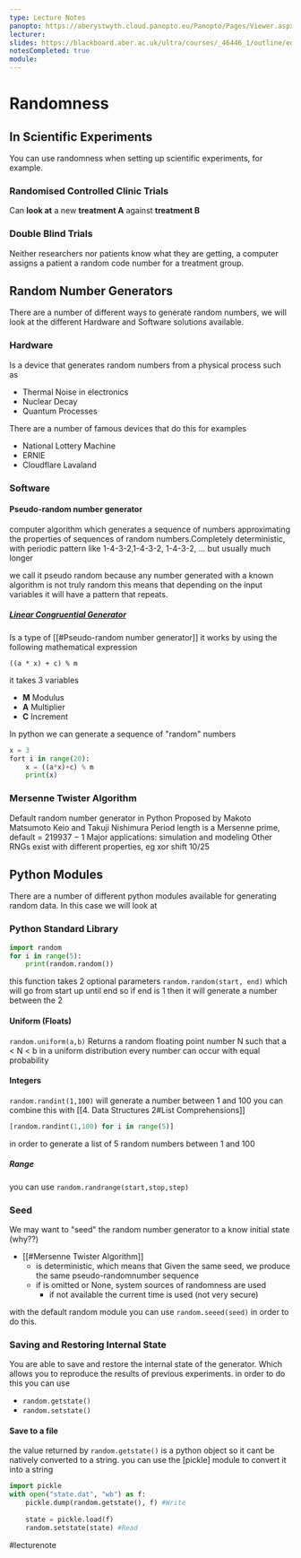 ```yaml
---
type: Lecture Notes
panopto: https://aberystwyth.cloud.panopto.eu/Panopto/Pages/Viewer.aspx?id=edd1e121-6a7f-4da8-bee8-b12900c8e830
lecturer: 
slides: https://blackboard.aber.ac.uk/ultra/courses/_46446_1/outline/edit/document/_2750749_1?courseId=_46446_1&view=content
notesCompleted: true
module:
---
```

# Randomness

## In Scientific Experiments
You can use randomness when setting up scientific experiments, for example.
### Randomised Controlled Clinic Trials
Can **look at** a new **treatment A** against **treatment B**

### Double Blind Trials
Neither researchers nor patients know what they are getting, a computer assigns a patient a random code number for a treatment group.

## Random Number Generators
There are a number of different ways to generate random numbers, we will look at the different Hardware and Software solutions available.
### Hardware
Is a device that generates random numbers from a physical process such as

- Thermal Noise in electronics
- Nuclear Decay
- Quantum Processes

There are a number of famous devices that do this for examples
- National Lottery Machine
- ERNIE
- Cloudflare Lavaland

### Software
#### Pseudo-random number generator
computer algorithm which generates a sequence of numbers  approximating the properties of sequences of random numbers.Completely deterministic, with periodic pattern like 1-4-3-2,1-4-3-2, 1-4-3-2, ... but usually much longer

we call it pseudo random because any number generated with a known algorithm is not truly random this means that depending on the input variables it will have a pattern that repeats.

##### [Linear Congruential Generator](https://en.wikipedia.org/wiki/Linear_congruential_generator)
Is a type of [[#Pseudo-random number generator]] it works by using the following mathematical expression

```
((a * x) + c) % m
```

it takes 3 variables
- **M** Modulus
- **A** Multiplier
- **C** Increment

In python we can generate a sequence of "random" numbers
```python
x = 3
fort i in range(20):
	x = ((a*x)+c) % m
	print(x)
```

### Mersenne Twister Algorithm
Default random number generator in Python
Proposed by Makoto Matsumoto Keio and Takuji Nishimura
Period length is a Mersenne prime, default = 219937 − 1
Major applications: simulation and modeling
Other RNGs exist with different properties, eg xor shift 10/25

## Python Modules
There are a number of different python modules available for generating random data. In this case we will look at
### Python Standard Library

```python
import random
for i in range(5):
    print(random.random())
```
this function takes 2 optional parameters `random.random(start, end)` which will go from start up until end so if end is 1 then it will generate a number between the 2

#### Uniform (Floats)
`random.uniform(a,b)`
Returns a random floating point number N such that a < N < b
in a uniform distribution every number can occur with equal probability

#### Integers
`random.randint(1,100)` will generate a number between 1 and 100
you can combine this with [[4. Data Structures 2#List Comprehensions]]
```python
[random.randint(1,100) for i in range(5)]
```
in order to generate a list of 5 random numbers between 1 and 100

##### Range
you can use `random.randrange(start,stop,step)`

### Seed
We may want to "seed" the random number generator to a know initial state (why??)
- [[#Mersenne Twister Algorithm]] 
	- is deterministic, which means that Given the same seed, we produce the same pseudo-randomnumber sequence
	- if is omitted or None, system sources of randomness are used
		- if not available the current time is used (not very secure)

with the default random module you can use `random.seeed(seed)` in order to do this.

### Saving and Restoring Internal State
You are able to save and restore the internal state of the generator. Which allows you to reproduce the results of previous experiments. in order to do this you can use
- `random.getstate()`
- `random.setstate()`

#### Save to a file
the value returned by `random.getstate()` is a python object so it cant be natively converted to a string.
you can use the [pickle] module to convert it into a string
```python
import pickle
with open("state.dat", "wb") as f:
	pickle.dump(random.getstate(), f) #Write
	
	state = pickle.load(f)
	random.setstate(state) #Read	
```
 
#lecturenote
